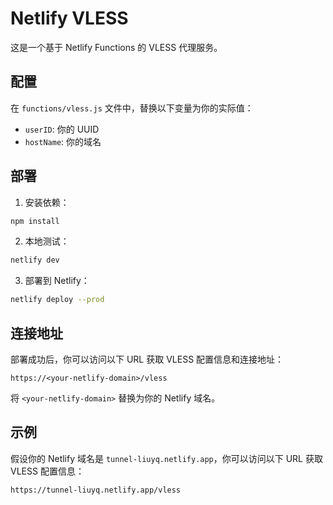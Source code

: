 # Netlify VLESS

这是一个基于 Netlify Functions 的 VLESS 代理服务。

## 配置

在 `functions/vless.js` 文件中，替换以下变量为你的实际值：

- `userID`: 你的 UUID
- `hostName`: 你的域名

## 部署

1. 安装依赖：

```bash
npm install
```

2. 本地测试：

```bash
netlify dev
```

3. 部署到 Netlify：

```bash
netlify deploy --prod
```

## 连接地址

部署成功后，你可以访问以下 URL 获取 VLESS 配置信息和连接地址：

```
https://<your-netlify-domain>/vless
```

将 `<your-netlify-domain>` 替换为你的 Netlify 域名。

## 示例

假设你的 Netlify 域名是 `tunnel-liuyq.netlify.app`，你可以访问以下 URL 获取 VLESS 配置信息：

```
https://tunnel-liuyq.netlify.app/vless
```
